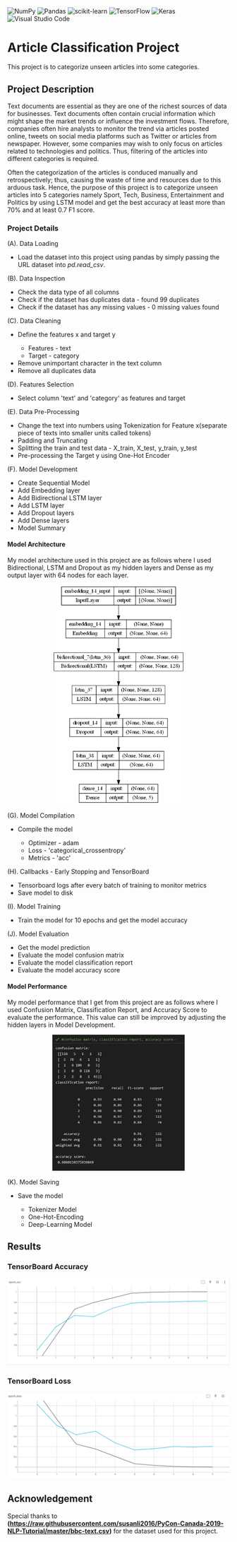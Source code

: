 ## 
![NumPy](https://img.shields.io/badge/numpy-%23013243.svg?style=for-the-badge&logo=numpy&logoColor=white) 
![Pandas](https://img.shields.io/badge/pandas-%23150458.svg?style=for-the-badge&logo=pandas&logoColor=white) 
![scikit-learn](https://img.shields.io/badge/scikit--learn-%23F7931E.svg?style=for-the-badge&logo=scikit-learn&logoColor=white) 
![TensorFlow](https://img.shields.io/badge/TensorFlow-%23FF6F00.svg?style=for-the-badge&logo=TensorFlow&logoColor=white) 
![Keras](https://img.shields.io/badge/Keras-%23D00000.svg?style=for-the-badge&logo=Keras&logoColor=white) 
![Visual Studio Code](https://img.shields.io/badge/Visual%20Studio%20Code-0078d7.svg?style=for-the-badge&logo=visual-studio-code&logoColor=white)

# Article Classification Project
This project is to categorize unseen articles into some categories.
 
## Project Description
Text documents are essential as they are one of the richest sources of data for businesses. Text documents often contain crucial information which might shape
the market trends or influence the investment flows. Therefore, companies often hire analysts to monitor the trend via articles posted online, tweets on social media
platforms such as Twitter or articles from newspaper. However, some companies may wish to only focus on articles related to technologies and politics. Thus, filtering of the articles into different categories is required. 

Often the categorization of the articles is conduced manually and retrospectively; thus, causing the waste of time and resources due to this arduous task. Hence, the purpose of this project is to categorize unseen articles into 5 categories namely Sport, Tech, Business, Entertainment and Politics by using LSTM model and get the best accuracy at least more than 70% and at least 0.7 F1 score.

### Project Details 
(A). Data Loading <br>

<ul>
  <li>Load the dataset into this project using pandas by simply passing the URL dataset into <em>pd.read_csv</em>.</li>
</ul>

(B). Data Inspection <br>

<ul>
  <li>Check the data type of all columns</li>
  <li>Check if the dataset has duplicates data - found 99 duplicates</li>
  <li>Check if the dataset has any missing values - 0 missing values found</li>
</ul>

(C). Data Cleaning <br>

<ul>
  <li>Define the features x and target y</li>
  <ul>
      <li> Features - text </li>
      <li> Target - category </li>
  </ul>
  <li>Remove unimportant character in the text column</li>
  <li>Remove all duplicates data</li>
</ul>

(D). Features Selection <br>

<ul>
  <li>Select column 'text' and 'category' as features and target</li>
</ul>

(E). Data Pre-Processing <br>

<ul>
  <li>Change the text into numbers using Tokenization for Feature x(separate piece of texts into smaller units called tokens)</li>
  <li>Padding and Truncating</li>
  <li>Splitting the train and test data - X_train, X_test, y_train, y_test</li>
  <li>Pre-processing the Target y using One-Hot Encoder</li>
</ul>

(F). Model Development <br>

<ul>
  <li>Create Sequential Model</li>
  <li>Add Embedding layer</li>
  <li>Add Bidirectional LSTM layer</li>
  <li>Add LSTM layer</li>
  <li>Add Dropout layers</li>
  <li>Add Dense layers</li>
  <li>Model Summary</li>
</ul>

#### Model Architecture

<p>

My model architecture used in this project are as follows where I used Bidirectional, LSTM and Dropout as my hidden layers and Dense as my output layer with 64 nodes for each layer.

</p>

<p align="center">
   <img
    src="model_architecture.png"
    alt="Model Architecture"
    title="Model Architecture"
    width=300>
    
 </p>
 
(G). Model Compilation <br>

<ul>
  <li>Compile the model</li>
    <ul>
      <li> Optimizer - adam </li>
      <li> Loss - 'categorical_crossentropy'</li>
      <li> Metrics - 'acc'</li>
    </ul>
</ul>

(H). Callbacks - Early Stopping and TensorBoard<br>

<ul>
  <li>Tensorboard logs after every batch of training to monitor metrics</li>
  <li>Save model to disk</li>
</ul>

(I). Model Training <br>

<ul>
  <li>Train the model for 10 epochs and get the model accuracy</li>
</ul>

(J). Model Evaluation <br>

<ul>
  <li>Get the model prediction</li>
  <li>Evaluate the model confusion matrix</li>
  <li>Evaluate the model classification report</li>
  <li>Evaluate the model accuracy score</li>
</ul>

#### Model Performance
<p>

My model performance that I get from this project are as follows where I used Confusion Matrix, Classification Report, and Accuracy Score to evaluate the performance. This value can still be improved by adjusting the hidden layers in Model Development. 

</p>

<p align="center">
  <img
  src="classification_report.PNG"
  alt="Model Performance"
  title="Model Performance"
  width = 300>
</p>

(K). Model Saving

<ul>
  <li>Save the model</li>
    <ul>
      <li>Tokenizer Model</li>
      <li>One-Hot-Encoding</li>
      <li>Deep-Learning Model</li>
    </ul>
</ul>

## Results
### TensorBoard Accuracy

<p align="center">
  <img
  src="TensorBoard Training/epoch_acc.PNG"
  alt="Accuracy"
  title="Accuracy"
  class = "center">
</p>

### TensorBoard Loss

<p align="center">
  <img
  src="TensorBoard Training/epoch_loss.PNG"
  alt="Loss"
  title="Loss"
  class = "center">
</p>

## Acknowledgement
Special thanks to **(https://raw.githubusercontent.com/susanli2016/PyCon-Canada-2019-NLP-Tutorial/master/bbc-text.csv)** for the dataset used for this project.

